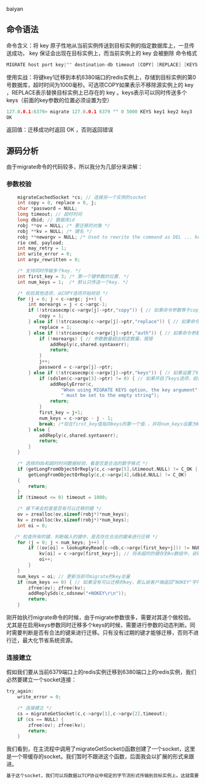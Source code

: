 baiyan

## 命令语法
命令含义：将 key 原子性地从当前实例传送到目标实例的指定数据库上，一旦传送成功， key 保证会出现在目标实例上，而当前实例上的 key 会被删除
命令格式
```c
MIGRATE host port key|"" destination-db timeout [COPY] [REPLACE] [KEYS key [key ...]]
```
使用实战：将键key1迁移到本机6380端口的redis实例上，存储到目标实例的第0号数据库，超时时间为1000毫秒。可选项COPY如果表示不移除源实例上的 key ，REPLACE表示替换目标实例上已存在的 key 。keys表示可以同时传送多个keys（前面的key参数的位置必须设置为空）
```c
127.0.0.1:6379> migrate 127.0.0.1 6379 "" 0 5000 KEYS key1 key2 key3
OK
```
返回值：迁移成功时返回 OK ，否则返回错误
## 源码分析
由于migrate命令的代码较多，所以我分为几部分来讲解：
### 参数校验
```c
    migrateCachedSocket *cs; // 连接另一个实例的socket
    int copy = 0, replace = 0, j;
    char *password = NULL;
    long timeout; // 超时时间
    long dbid; // 数据库id
    robj **ov = NULL; /* 要迁移的对象 */
    robj **kv = NULL; /* 键名 */
    robj **newargv = NULL; /* Used to rewrite the command as DEL ... keys ... */
    rio cmd, payload;
    int may_retry = 1;
    int write_error = 0;
    int argv_rewritten = 0;

    /* 支持同时传输多个key. */
    int first_key = 3; /* 第一个键参数的位置. */
    int num_keys = 1;  /* 默认只传送一个key. */

    /* 校验其他选项，从COPY选项开始校验 */
    for (j = 6; j < c->argc; j++) {
        int moreargs = j < c->argc-1;
        if (!strcasecmp(c->argv[j]->ptr,"copy")) { // 如果命令参数等于copy，开启copy选项
            copy = 1;
        } else if (!strcasecmp(c->argv[j]->ptr,"replace")) { // 如果命令参数等于replace，开启replace选项
            replace = 1;
        } else if (!strcasecmp(c->argv[j]->ptr,"auth")) { // 如果命令参数等于auth，开启auth选项
            if (!moreargs) { // 参数数量超出规定数量，报错
                addReply(c,shared.syntaxerr);
                return;
            }
            j++;
            password = c->argv[j]->ptr;
        } else if (!strcasecmp(c->argv[j]->ptr,"keys")) { // 如果设置了keys参数，表明要同时传输多个keys值过去
            if (sdslen(c->argv[3]->ptr) != 0) { // 如果开启了keys选项，前面key参数的位置必须设置为空
                addReplyError(c,
                    "When using MIGRATE KEYS option, the key argument"
                    " must be set to the empty string");
                return;
            }
            first_key = j+1;
            num_keys = c->argc - j - 1;
            break; /*现在first_key值指向keys的第一个值.，并将num_keys设置为keys的数量 */
        } else {
            addReply(c,shared.syntaxerr);
            return;
        }
    }

    /* 选择的db和超时时间数据校验，看是否是合法的数字格式 */
    if (getLongFromObjectOrReply(c,c->argv[5],&timeout,NULL) != C_OK ||
        getLongFromObjectOrReply(c,c->argv[4],&dbid,NULL) != C_OK)
    {
        return;
    }
    if (timeout <= 0) timeout = 1000;

    /* 接下来会检查是否有可以迁移的键 */
    ov = zrealloc(ov,sizeof(robj*)*num_keys);
    kv = zrealloc(kv,sizeof(robj*)*num_keys);
    int oi = 0;

   /* 检查所有的键，判断输入的键中，是否存在合法的键来进行迁移 */
    for (j = 0; j < num_keys; j++) {
        if ((ov[oi] = lookupKeyRead(c->db,c->argv[first_key+j])) != NULL) { // 去键空间字典中查找该键，如果该键没有超时
            kv[oi] = c->argv[first_key+j]; // 将未超时的键存到kv数组中，说明当前key是可以migrate的；否则如果超时就无法进行migrate
            oi++;
        }
    }
    num_keys = oi; // 更新当前可migrate的key总量
    if (num_keys == 0) { // 如果没有可以迁移的key，那么给客户端返回“NOKEY"字符串
        zfree(ov); zfree(kv);
        addReplySds(c,sdsnew("+NOKEY\r\n"));
        return;
    }
```
刚开始执行migrate命令的时候，由于migrate参数很多，需要对其逐个做校验。尤其是在启用keys参数同时迁移多个keys的时候，需要进行参数的动态判断。同时需要判断是否有合法的键来进行迁移。只有没有过期的键才能够迁移，否则不进行迁，最大化节省系统资源。
### 连接建立
假如我们要从当前6379端口上的redis实例迁移到6380端口上的redis实例，我们必然要建立一个socket连接：
```c
try_again:
    write_error = 0;

    /* 连接建立 */
    cs = migrateGetSocket(c,c->argv[1],c->argv[2],timeout);
    if (cs == NULL) {
        zfree(ov); zfree(kv);
        return; 
    }
```
我们看到，在主流程中调用了migrateGetSocket()函数创建了一个socket，这里是一个带缓存的socket。我们暂时不跟进这个函数，后面我会以扩展的形式来跟进。
```c
基于这个socket，我们可以将数据以TCP协议中规定的字节流形式传输到目标实例上。这就需要一个序列化的过程了。6379实例需要将keys序列化，6380需要将数据反序列化。这就需要借助我们之前讲过的DUMP命令和RESTORE命令，分别来进行序列化和反序列化了。
```